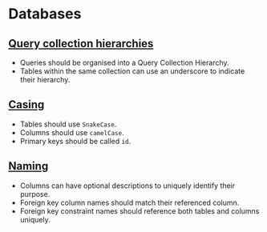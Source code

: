 # Databases

## [Query collection hierarchies](query-collection-hierarchies.md)

+ Queries should be organised into a Query Collection Hierarchy.
+ Tables within the same collection can use an underscore to indicate their hierarchy.

## [Casing](casing.md)

+ Tables should use `SnakeCase`.
+ Columns should use `camelCase`.
+ Primary keys should be called `id`.

## [Naming](naming.md)

+ Columns can have optional descriptions to uniquely identify their purpose.
+ Foreign key column names should match their referenced column.
+ Foreign key constraint names should reference both tables and columns uniquely.
